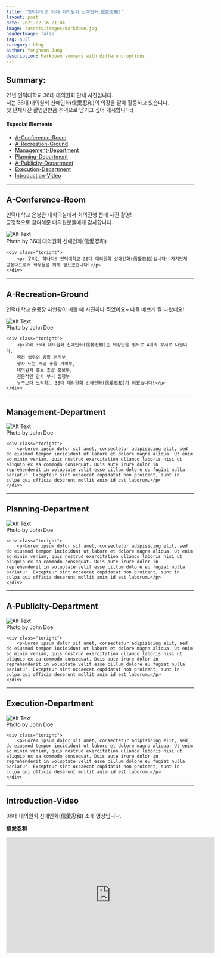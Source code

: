 ```yaml
---
title: "인덕대학교 36대 대의원회 신애인화(信愛忍和)"
layout: post
date: 2021-02-16 21:04
image: /assets/images/markdown.jpg
headerImage: false
tag: null
category: blog
author: Yonghoon Jung
description: Markdown summary with different options
---
```


## Summary:

21년 인덕대학교 36대 대의원회 단체 사진입니다.<br>
저는 36대 대의원회 신애인화(信愛忍和)의 의장을 맡아 활동하고 있습니다.<br>
첫 단체사진 촬영인만큼 추억으로 남기고 싶어 게시합니다:)

#### Especial Elements
- [A-Conference-Room](#a-conference-room)
- [A-Recreation-Ground](#a-recreation-ground)
- [Management-Department](#danagement-department)
- [Planning-Department](#planning-department)
- [A-Publicity-Department](#a-publicity-department)
- [Execution-Department](#execution-department)
- [Introduction-Video](#introduction-video)

---

## A-Conference-Room

인덕대학교 은봉관 대회의실에서 회의진행 전에 사진 촬영! <br>
긍정적으로 참여해준 대의원분들에게 감사합니다.


<div class="side-by-side">
    <div class="toleft">
        <img class="image" src="https://yonghoon-jung.github.io/assets/images/A-Conference-Room.JPG" alt="Alt Text">
        <figcaption class="caption">Photo by 36대 대의원회 신애인화(信愛忍和)</figcaption>
    </div>

    <div class="toright">
        <p> 우리는 하나다! 인덕대학교 36대 대의원회 신애인화(信愛忍和)입니다! 자치단체 공동대표로서 학우들을 위해 힘쓰겠습니다!</p>
    </div>
</div>

---

## A-Recreation-Ground

인덕대학교 운동장 자연광이 예쁠 때 사진하나 찍었어요~ 다들 예쁘게 잘 나왔네요!

<div class="side-by-side">
    <div class="toleft">
        <img class="image" src="https://yonghoon-jung.github.io/assets/images/A-Recreation-Ground.JPG" alt="Alt Text">
        <figcaption class="caption">Photo by John Doe</figcaption>
    </div>

    <div class="toright">
        <p>우리 36대 대의원회 신애인화(信愛忍和)는 의장단을 필두로 4개의 부서로 나뉩니다.
        행정 업무의 총괄 관리부, 
        행사 또는 사업 총괄 기획부, 
        대의원회 홍보 총괄 홍보부, 
        전문적인 감사 부서 집행부
        누구보다 노력하는 36대 대의원회 신애인화(信愛忍和)가 되겠습니다!</p>
    </div>
</div>


---

## Management-Department

<div class="side-by-side">
    <div class="toleft">
        <img class="image" src="https://yonghoon-jung.github.io/assets/images/Management-Department.JPG" alt="Alt Text">
        <figcaption class="caption">Photo by John Doe</figcaption>
    </div>

    <div class="toright">
        <p>Lorem ipsum dolor sit amet, consectetur adipisicing elit, sed do eiusmod tempor incididunt ut labore et dolore magna aliqua. Ut enim ad minim veniam, quis nostrud exercitation ullamco laboris nisi ut aliquip ex ea commodo consequat. Duis aute irure dolor in reprehenderit in voluptate velit esse cillum dolore eu fugiat nulla pariatur. Excepteur sint occaecat cupidatat non proident, sunt in culpa qui officia deserunt mollit anim id est laborum.</p>
    </div>
</div>

---

## Planning-Department


<div class="side-by-side">
    <div class="toleft">
        <img class="image" src="https://yonghoon-jung.github.io/assets/images/Planning-Department.JPG" alt="Alt Text">
        <figcaption class="caption">Photo by John Doe</figcaption>
    </div>

    <div class="toright">
        <p>Lorem ipsum dolor sit amet, consectetur adipisicing elit, sed do eiusmod tempor incididunt ut labore et dolore magna aliqua. Ut enim ad minim veniam, quis nostrud exercitation ullamco laboris nisi ut aliquip ex ea commodo consequat. Duis aute irure dolor in reprehenderit in voluptate velit esse cillum dolore eu fugiat nulla pariatur. Excepteur sint occaecat cupidatat non proident, sunt in culpa qui officia deserunt mollit anim id est laborum.</p>
    </div>
</div>

---

## A-Publicity-Department

<div class="side-by-side">
    <div class="toleft">
        <img class="image" src="https://yonghoon-jung.github.io/assets/images/A-Publicity-Department.JPG" alt="Alt Text">
        <figcaption class="caption">Photo by John Doe</figcaption>
    </div>

    <div class="toright">
        <p>Lorem ipsum dolor sit amet, consectetur adipisicing elit, sed do eiusmod tempor incididunt ut labore et dolore magna aliqua. Ut enim ad minim veniam, quis nostrud exercitation ullamco laboris nisi ut aliquip ex ea commodo consequat. Duis aute irure dolor in reprehenderit in voluptate velit esse cillum dolore eu fugiat nulla pariatur. Excepteur sint occaecat cupidatat non proident, sunt in culpa qui officia deserunt mollit anim id est laborum.</p>
    </div>
</div>

---

## Execution-Department

<div class="side-by-side">
    <div class="toleft">
        <img class="image" src="https://yonghoon-jung.github.io/assets/images/Execution-Department.JPG" alt="Alt Text">
        <figcaption class="caption">Photo by John Doe</figcaption>
    </div>

    <div class="toright">
        <p>Lorem ipsum dolor sit amet, consectetur adipisicing elit, sed do eiusmod tempor incididunt ut labore et dolore magna aliqua. Ut enim ad minim veniam, quis nostrud exercitation ullamco laboris nisi ut aliquip ex ea commodo consequat. Duis aute irure dolor in reprehenderit in voluptate velit esse cillum dolore eu fugiat nulla pariatur. Excepteur sint occaecat cupidatat non proident, sunt in culpa qui officia deserunt mollit anim id est laborum.</p>
    </div>
</div>

---

## Introduction-Video

36대 대의원회 신애인화(信愛忍和) 소개 영상입니다.

**信愛忍和**

<iframe width="560" height="310" src="https://www.youtube.com/watch?v=wRfyvadl6Ro" frameborder="0" allowfullscreen></iframe>
